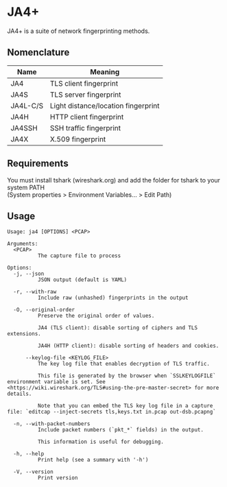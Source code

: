 # JA4+

JA4+ is a suite of network fingerprinting methods.

## Nomenclature

Name | Meaning
--- | ---
JA4 | TLS client fingerprint
JA4S | TLS server fingerprint
JA4L-C/S | Light distance/location fingerprint
JA4H | HTTP client fingerprint
JA4SSH | SSH traffic fingerprint
JA4X | X.509 fingerprint

## Requirements

You must install tshark (wireshark.org) and add the folder for tshark to your system PATH  
(System properties > Environment Variables... > Edit Path)

## Usage

```
Usage: ja4 [OPTIONS] <PCAP>

Arguments:
  <PCAP>
          The capture file to process

Options:
  -j, --json
          JSON output (default is YAML)

  -r, --with-raw
          Include raw (unhashed) fingerprints in the output

  -O, --original-order
          Preserve the original order of values.

          JA4 (TLS client): disable sorting of ciphers and TLS extensions.

          JA4H (HTTP client): disable sorting of headers and cookies.

      --keylog-file <KEYLOG_FILE>
          The key log file that enables decryption of TLS traffic.

          This file is generated by the browser when `SSLKEYLOGFILE` environment variable is set. See <https://wiki.wireshark.org/TLS#using-the-pre-master-secret> for more details.

          Note that you can embed the TLS key log file in a capture file: `editcap --inject-secrets tls,keys.txt in.pcap out-dsb.pcapng`

  -n, --with-packet-numbers
          Include packet numbers (`pkt_*` fields) in the output.

          This information is useful for debugging.

  -h, --help
          Print help (see a summary with '-h')

  -V, --version
          Print version
```
